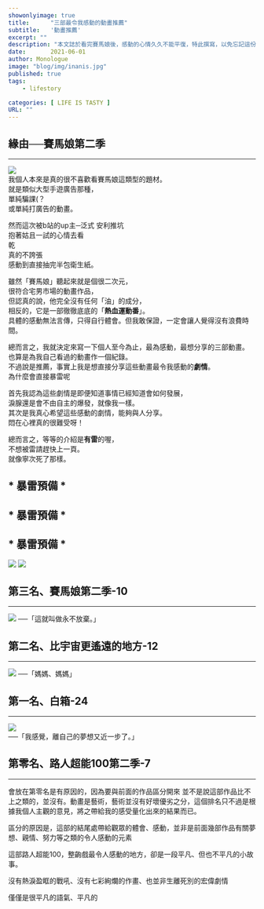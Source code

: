 ```yaml
---
showonlyimage: true
title:      "三部最令我感動的動畫推薦"
subtitle:   '動畫推薦'
excerpt: ""
description: "本文誌於看完賽馬娘後，感動的心情久久不能平復，特此撰寫，以免忘記這份感動。"
date:       2021-06-01
author: Monologue    
image: "blog/img/inanis.jpg"
published: true 
tags:
    - lifestory

categories: [ LIFE IS TASTY ]
URL: ""
---
```


## 緣由──賽馬娘第二季
---
![](https://img.cdn.nimg.jp/s/nicovideo/thumbnails/39060452/39060452.45595501.original/r1280x720l?key=f6c03ca9ebf1607f08db71ed81011877b522703bf5431f664f3cbf532c292109)  
我個人本來是真的很不喜歡看賽馬娘這類型的題材。  
就是類似大型手遊廣告那種，  
單純騙課(？  
或單純打廣告的動畫。  

然而這次被b站的up主─泛式 安利推坑  
抱著姑且一試的心情去看  
乾  
真的不誇張  
感動到直接抽完半包衛生紙。    

雖然「賽馬娘」聽起來就是個很二次元，  
很符合宅男市場的動畫作品，  
但認真的說，他完全沒有任何「油」的成分，  
相反的，它是一部徹徹底底的「**熱血運動番**」。  
具體的感動無法言傳，只得自行體會。但我敢保證，一定會讓人覺得沒有浪費時間。  

總而言之，我就決定來寫一下個人至今為止，最為感動，最想分享的三部動畫。  
也算是為我自己看過的動畫作一個紀錄。  
不過說是推薦，事實上我是想直接分享這些動畫最令我感動的**劇情**。  
為什麼會直接暴雷呢  

首先我認為這些劇情是即便知道事情已經知道會如何發展，  
淚腺還是會不由自主的爆發，就像我一樣。  
其次是我真心希望這些感動的劇情，能夠與人分享。  
悶在心裡真的很難受呀！  

總而言之，等等的介紹是**有雷**的喔，  
不想被雷請趕快上一頁。  
就像寧次死了那樣。  
## * 暴雷預備 *  
## * 暴雷預備 *  
## * 暴雷預備 *  
![](https://c.tenor.com/MzCGQDlm-rIAAAAC/emergency-condition-red.gif)
![](https://c.tenor.com/MzCGQDlm-rIAAAAC/emergency-condition-red.gif)  
## 第三名、賽馬娘第二季-10
***
![](https://imgur.com/e9eIf3u.gif) ──「這就叫做永不放棄。」  
## 第二名、比宇宙更遙遠的地方-12
***
![](https://img.mttmp.com/images/2018/03/25/19/1448_8ZwHz3_v3jadnk.jpg!r800x0.jpg) ──「媽媽、媽媽」  
## 第一名、白箱-24
***
![](https://truth.bahamut.com.tw/s01/201703/f29ea1623fb29d2f8f76d6122df31cfd.JPG)  
 ──「我感覺，離自己的夢想又近一步了。」  
## 第零名、路人超能100第二季-7
***

會放在第零名是有原因的，因為要與前面的作品區分開來
並不是說這部作品比不上之類的，並沒有。動畫是藝術，藝術並沒有好壞優劣之分，這個排名只不過是根據我個人主觀的意見，將之帶給我的感受量化出來的結果而已。

區分的原因是，這部的結尾處帶給觀眾的體會、感動，並非是前面幾部作品有關夢想、親情、努力等之類的令人感動的元素

這部路人超能100，整齣戲最令人感動的地方，卻是一段平凡、但也不平凡的小故事。

沒有熱淚盈眶的戰吼、沒有七彩絢爛的作畫、也並非生離死別的宏偉劇情

僅僅是很平凡的語氣、平凡的
<!--more-->
